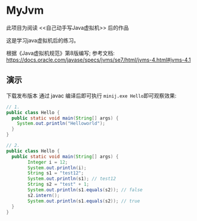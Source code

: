 # MyJvm
此项目为阅读 <<自己动手写Java虚拟机>> 后的作品


这是学习java虚拟机后的练习。

根据《Java虚拟机规范》第8版编写;
参考文档:
https://docs.oracle.com/javase/specs/jvms/se7/html/jvms-4.html#jvms-4.1

## 演示
下载发布版本
通过 javac 编译后即可执行 `minij.exe Hello`即可观察效果:
```java
// 1.
public class Hello {
  public static void main(String[] args) {
    System.out.println("Helloworld");
  }
}

// 2.
public class Hello {
  public static void main(String[] args) {
        Integer i = 12;
        System.out.println(i);
        String s1 = "test12";
        System.out.println(s1); // test12
        String s2 = "test" + 1;
        System.out.println(s1.equals(s2)); // false
        s2.intern();
        System.out.println(s1.equals(s2)); // true
  }
}
```
